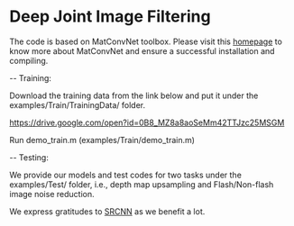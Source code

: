# Deep Joint Image Filtering

The code is based on MatConvNet toolbox. Please visit this [homepage](http://www.vlfeat.org/matconvnet) to know more about MatConvNet and ensure a successful installation and compiling.

-- Training:

Download the training data from the link below and put it under the examples/Train/TrainingData/ folder.

https://drive.google.com/open?id=0B8_MZ8a8aoSeMm42TTJzc25MSGM

Run demo_train.m (examples/Train/demo_train.m)

-- Testing:

We provide our models and test codes for two tasks under the examples/Test/ folder, i.e., depth map upsampling and Flash/Non-flash image noise reduction.

We express gratitudes to [SRCNN](http://mmlab.ie.cuhk.edu.hk/projects/SRCNN.html) as we benefit a lot.
